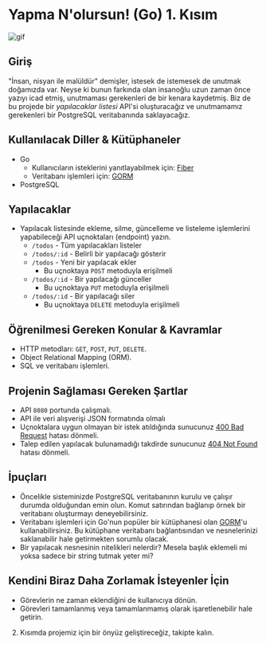 # Yapma N'olursun! (Go) 1. Kısım

![gif](https://media.giphy.com/media/3o7WIE14z2d66BJWJa/giphy.gif)

## Giriş

"İnsan, nisyan ile malüldür" demişler, istesek de istemesek de unutmak doğamızda var. Neyse ki bunun farkında olan insanoğlu uzun zaman önce yazıyı icad etmiş, unutmaması gerekenleri de bir kenara kaydetmiş.
Biz de bu projede bir _yapılacaklar listesi_ API'si oluşturacağız ve unutmamamız gerekenleri bir PostgreSQL veritabanında saklayacağız.

## Kullanılacak Diller & Kütüphaneler

- Go
  - Kullanıcıların isteklerini yanıtlayabilmek için: [Fiber](https://gofiber.io/)
  - Veritabanı işlemleri için: [GORM](https://gorm.io/)
- PostgreSQL

## Yapılacaklar

- Yapılacak listesinde ekleme, silme, güncelleme ve listeleme işlemlerini yapabileceği API uçnoktaları (endpoint) yazın.
  - `/todos` - Tüm yapılacakları listeler
  - `/todos/:id` - Belirli bir yapılacağı gösterir
  - `/todos` - Yeni bir yapılacak ekler
    - Bu uçnoktaya `POST` metoduyla erişilmeli
  - `/todos/:id` - Bir yapılacağı günceller
    - Bu uçnoktaya `PUT` metoduyla erişilmeli
  - `/todos/:id` - Bir yapılacağı siler
    - Bu uçnoktaya `DELETE` metoduyla erişilmeli

## Öğrenilmesi Gereken Konular & Kavramlar

- HTTP metodları: `GET`, `POST`, `PUT`, `DELETE`.
- Object Relational Mapping (ORM).
- SQL ve veritabanı işlemleri.

## Projenin Sağlaması Gereken Şartlar

- API `8080` portunda çalışmalı.
- API ile veri alışverişi JSON formatında olmalı
- Uçnoktalara uygun olmayan bir istek atıldığında sunucunuz [400 Bad Request](https://developer.mozilla.org/en-US/docs/Web/HTTP/Status/400) hatası dönmeli.
- Talep edilen yapılacak bulunamadığı takdirde sunucunuz [404 Not Found](https://developer.mozilla.org/en-US/docs/Web/HTTP/Status/404) hatası dönmeli.

## İpuçları

- Öncelikle sisteminizde PostgreSQL veritabanının kurulu ve çalışır durumda olduğundan emin olun. Komut satırından bağlanıp örnek bir veritabanı oluşturmayı deneyebilirsiniz.
- Veritabanı işlemleri için Go'nun popüler bir kütüphanesi olan [GORM](https://gorm.io/docs/connecting_to_the_database.html)'u kullanabilirsiniz. Bu kütüphane veritabanı bağlantısından ve nesnelerinizi saklanabilir hale getirmekten sorumlu olacak.
- Bir yapılacak nesnesinin nitelikleri nelerdir? Mesela başlık eklemeli mi yoksa sadece bir string tutmak yeter mi?

## Kendini Biraz Daha Zorlamak İsteyenler İçin

- Görevlerin ne zaman eklendiğini de kullanıcıya dönün.
- Görevleri tamamlanmış veya tamamlanmamış olarak işaretlenebilir hale getirin.

2. Kısımda projemiz için bir önyüz geliştireceğiz, takipte kalın.
